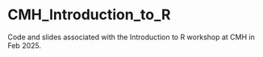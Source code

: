 # CMH_Introduction_to_R
Code and slides associated with the Introduction to R workshop at CMH in Feb 2025.
